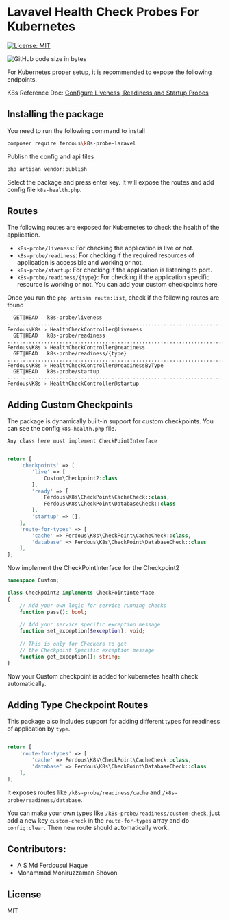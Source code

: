 # Lavavel Health Check Probes For Kubernetes

[//]: # (![Packagist Downloads]&#40;https://img.shields.io/packagist/dt/ferdous/laravel-otp-validate&#41;)
[![License: MIT](https://img.shields.io/badge/License-MIT-green.svg)](https://opensource.org/licenses/MIT)

[//]: # (![Packagist Version]&#40;https://img.shields.io/packagist/v/ferdous/laravel-otp-validate&#41;)

[//]: # (![Packagist PHP Version Support]&#40;https://img.shields.io/packagist/php-v/ferdous/k8s-probe-laravel&#41;)
![GitHub code size in bytes](https://img.shields.io/github/languages/code-size/ferdousulhaque/k8s-probe-laravel)

For Kubernetes proper setup, it is recommended to expose the following endpoints.

K8s Reference Doc: [Configure Liveness, Readiness and Startup Probes](https://kubernetes.io/docs/tasks/configure-pod-container/configure-liveness-readiness-startup-probes/)

## Installing the package
You need to run the following command to install

```bash
composer require ferdous\k8s-probe-laravel
```

Publish the config and api files

```bash
php artisan vendor:publish
```
Select the package and press enter key. It will expose the routes and add config file `k8s-health.php`.

## Routes
The following routes are exposed for Kubernetes to check the health of the application.

- `k8s-probe/liveness`: For checking the application is live or not.
- `k8s-probe/readiness`: For checking if the required resources of application is accessible and working or not.
- `k8s-probe/startup`: For checking if the application is listening to port.
- `k8s-probe/readiness/{type}`: For checking if the application specific resource is working or not. You can add your custom checkpoints here

Once you run the `php artisan route:list`, check if the following routes are found

```text
  GET|HEAD   k8s-probe/liveness ............................................................................................................. Ferdous\K8s › HealthCheckController@liveness
  GET|HEAD   k8s-probe/readiness ........................................................................................................... Ferdous\K8s › HealthCheckController@readiness
  GET|HEAD   k8s-probe/readiness/{type} .............................................................................................. Ferdous\K8s › HealthCheckController@readinessByType
  GET|HEAD   k8s-probe/startup ............................................................................................................... Ferdous\K8s › HealthCheckController@startup
```

## Adding Custom Checkpoints
The package is dynamically built-in support for custom checkpoints. You can see the config `k8s-health.php` file.

`Any class here must implement CheckPointInterface`

```php

return [
    'checkpoints' => [
        'live' => [
            Custom\Checkpoint2:class
        ],
        'ready' => [
            Ferdous\K8s\CheckPoint\CacheCheck::class,
            Ferdous\K8s\CheckPoint\DatabaseCheck::class
        ],
        'startup' => [],
    ],
    'route-for-types' => [
        'cache' => Ferdous\K8s\CheckPoint\CacheCheck::class,
        'database' => Ferdous\K8s\CheckPoint\DatabaseCheck::class
    ],
];
```

Now implement the CheckPointInterface for the Checkpoint2

```php
namespace Custom;

class Checkpoint2 implements CheckPointInterface
{
    // Add your own logic for service running checks
    function pass(): bool;
    
    // Add your service specific exception message
    function set_exception($exception): void;
    
    // This is only for Checkers to get
    // the Checkpoint Specific exception message
    function get_exception(): string;
}
```
Now your Custom checkpoint is added for kubernetes health check automatically.

## Adding Type Checkpoint Routes
This package also includes support for adding different types for readiness of application by `type`.

```php

return [
    'route-for-types' => [
        'cache' => Ferdous\K8s\CheckPoint\CacheCheck::class,
        'database' => Ferdous\K8s\CheckPoint\DatabaseCheck::class
    ],
];
```

It exposes routes like `/k8s-probe/readiness/cache` and `/k8s-probe/readiness/database`.

You can make your own types like `/k8s-probe/readiness/custom-check`, just add a new key `custom-check` in the `route-for-types` array and do `config:clear`. Then new route should automatically work.

## Contributors:
- A S Md Ferdousul Haque
- Mohammad Moniruzzaman Shovon

## License
MIT
